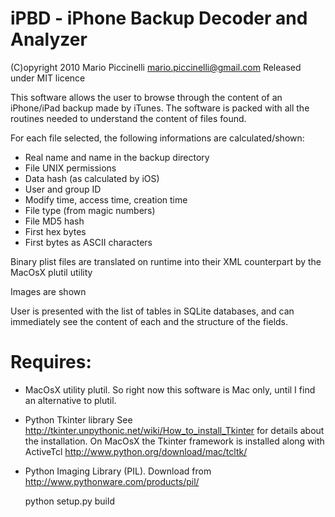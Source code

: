 # iPBD - iPhone Backup Decoder and Analyzer
(C)opyright 2010 Mario Piccinelli <mario.piccinelli@gmail.com>
Released under MIT licence

This software allows the user to browse through the content of an iPhone/iPad backup made by iTunes. The software is packed with all the routines needed to understand the content of files found.

For each file selected, the following informations are calculated/shown:

* Real name and name in the backup directory
* File UNIX permissions
* Data hash (as calculated by iOS)
* User and group ID
* Modify time, access time, creation time
* File type (from magic numbers)
* File MD5 hash
* First hex bytes
* First bytes as ASCII characters

Binary plist files are translated on runtime into their XML counterpart by the MacOsX plutil utility

Images are shown

User is presented with the list of tables in SQLite databases, and can immediately see the content of each and the structure of the fields.

# Requires:

* MacOsX utility plutil. So right now this software is Mac only, until I find an alternative to plutil.

* Python Tkinter library See http://tkinter.unpythonic.net/wiki/How_to_install_Tkinter for details about the installation. On MacOsX the Tkinter framework is installed along with ActiveTcl http://www.python.org/download/mac/tcltk/

* Python Imaging Library (PIL). Download from http://www.pythonware.com/products/pil/

	python setup.py build
